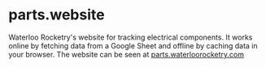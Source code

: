 # parts.website

Waterloo Rocketry's website for tracking electrical components. It works online by fetching data from a Google Sheet and offline by caching data in your browser.
The website can be seen at [parts.waterloorocketry.com](https://parts.waterloorocketry.com)
